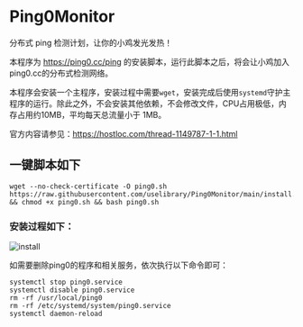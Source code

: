 # Ping0Monitor

分布式 ping 检测计划，让你的小鸡发光发热！

本程序为 https://ping0.cc/ping 的安装脚本，运行此脚本之后，将会让小鸡加入ping0.cc的分布式检测网络。

本程序会安装一个主程序，安装过程中需要`wget`，安装完成后使用`systemd`守护主程序的运行。除此之外，不会安装其他依赖，不会修改文件，CPU占用极低，内存占用约10MB，平均每天总流量小于 1MB。

官方内容请参见：https://hostloc.com/thread-1149787-1-1.html 




## 一键脚本如下
```
wget --no-check-certificate -O ping0.sh https://raw.githubusercontent.com/uselibrary/Ping0Monitor/main/install.sh && chmod +x ping0.sh && bash ping0.sh
```

### 安装过程如下：

![install](https://raw.githubusercontent.com/uselibrary/Ping0Monitor/main/data/install.jpg)







如需要删除ping0的程序和相关服务，依次执行以下命令即可：

```
systemctl stop ping0.service
systemctl disable ping0.service
rm -rf /usr/local/ping0
rm -rf /etc/systemd/system/ping0.service
systemctl daemon-reload
```

